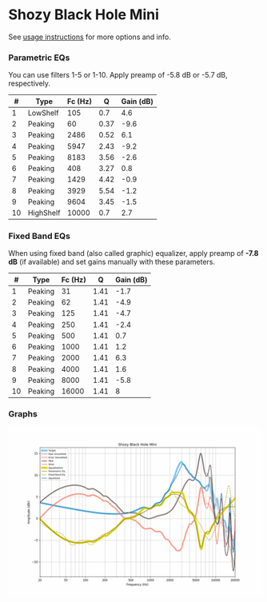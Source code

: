 # Shozy Black Hole Mini
See [usage instructions](https://github.com/jaakkopasanen/AutoEq#usage) for more options and info.

### Parametric EQs
You can use filters 1-5 or 1-10. Apply preamp of -5.8 dB or -5.7 dB, respectively.

|   # | Type      |   Fc (Hz) |    Q |   Gain (dB) |
|-----|-----------|-----------|------|-------------|
|   1 | LowShelf  |       105 | 0.7  |         4.6 |
|   2 | Peaking   |        60 | 0.37 |        -9.6 |
|   3 | Peaking   |      2486 | 0.52 |         6.1 |
|   4 | Peaking   |      5947 | 2.43 |        -9.2 |
|   5 | Peaking   |      8183 | 3.56 |        -2.6 |
|   6 | Peaking   |       408 | 3.27 |         0.8 |
|   7 | Peaking   |      1429 | 4.42 |        -0.9 |
|   8 | Peaking   |      3929 | 5.54 |        -1.2 |
|   9 | Peaking   |      9604 | 3.45 |        -1.5 |
|  10 | HighShelf |     10000 | 0.7  |         2.7 |

### Fixed Band EQs
When using fixed band (also called graphic) equalizer, apply preamp of **-7.8 dB** (if available) and set gains manually with these parameters.

|   # | Type    |   Fc (Hz) |    Q |   Gain (dB) |
|-----|---------|-----------|------|-------------|
|   1 | Peaking |        31 | 1.41 |        -1.7 |
|   2 | Peaking |        62 | 1.41 |        -4.9 |
|   3 | Peaking |       125 | 1.41 |        -4.7 |
|   4 | Peaking |       250 | 1.41 |        -2.4 |
|   5 | Peaking |       500 | 1.41 |         0.7 |
|   6 | Peaking |      1000 | 1.41 |         1.2 |
|   7 | Peaking |      2000 | 1.41 |         6.3 |
|   8 | Peaking |      4000 | 1.41 |         1.6 |
|   9 | Peaking |      8000 | 1.41 |        -5.8 |
|  10 | Peaking |     16000 | 1.41 |         8   |

### Graphs
![](./Shozy%20Black%20Hole%20Mini.png)
